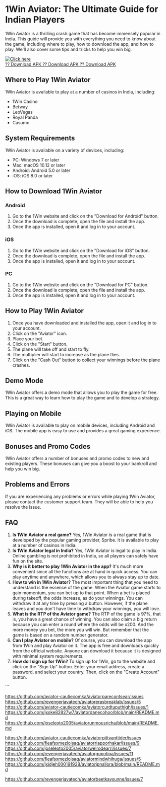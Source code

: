 # 1Win Aviator: The Ultimate Guide for Indian Players

1Win Aviator is a thrilling crash game that has become immensely popular
in India. This guide will provide you with everything you need to know
about the game, including where to play, how to download the app, and
how to play. We\'ll also cover some tips and tricks to help you win big.

[![Click
here](https://readscoops.com/wp-content/uploads/2023/03/Readscoop-aviator-1-1.jpg)](https://traff.sbs/deff)\
[?? Download APK ?? Download APK ?? Download
APK](https://traff.sbs/deff)

## Where to Play 1Win Aviator

1Win Aviator is available to play at a number of casinos in India,
including:

-   1Win Casino
-   Betway
-   LeoVegas
-   Royal Panda
-   Casumo

## System Requirements

1Win Aviator is available on a variety of devices, including:

-   PC: Windows 7 or later
-   Mac: macOS 10.12 or later
-   Android: Android 5.0 or later
-   iOS: iOS 8.0 or later

## How to Download 1Win Aviator

### Android

1.  Go to the 1Win website and click on the "Download for Android"
    button.
2.  Once the download is complete, open the file and install the app.
3.  Once the app is installed, open it and log in to your account.

### iOS

1.  Go to the 1Win website and click on the "Download for iOS"
    button.
2.  Once the download is complete, open the file and install the app.
3.  Once the app is installed, open it and log in to your account.

### PC

1.  Go to the 1Win website and click on the "Download for PC"
    button.
2.  Once the download is complete, open the file and install the app.
3.  Once the app is installed, open it and log in to your account.

## How to Play 1Win Aviator

1.  Once you have downloaded and installed the app, open it and log in
    to your account.
2.  Click on the "Aviator" icon.
3.  Place your bet.
4.  Click on the "Start" button.
5.  The plane will take off and start to fly.
6.  The multiplier will start to increase as the plane flies.
7.  Click on the "Cash Out" button to collect your winnings before
    the plane crashes.

## Demo Mode

1Win Aviator offers a demo mode that allows you to play the game for
free. This is a great way to learn how to play the game and to develop a
strategy.

## Playing on Mobile

1Win Aviator is available to play on mobile devices, including Android
and iOS. The mobile app is easy to use and provides a great gaming
experience.

## Bonuses and Promo Codes

1Win Aviator offers a number of bonuses and promo codes to new and
existing players. These bonuses can give you a boost to your bankroll
and help you win big.

## Problems and Errors

If you are experiencing any problems or errors while playing 1Win
Aviator, please contact the customer support team. They will be able to
help you resolve the issue.

## FAQ

1.  **Is 1Win Aviator a real game?** Yes, 1Win Aviator is a real game
    that is developed by the popular gaming provider, Spribe. It is
    available to play at a number of casinos in India.
2.  **Is 1Win Aviator legal in India?** Yes, 1Win Aviator is legal to
    play in India. Online gambling is not prohibited in India, so all
    players can safely have fun on the site.
3.  **Why is it better to play 1Win Aviator in the app?** It's much more
    convenient since all the functions are at hand in quick access. You
    can play anytime and anywhere, which allows you to always stay up to
    date.
4.  **How to win in 1Win Aviator?** The most important thing that you
    need to understand is the essence of the game. When the Aviator game
    starts to gain momentum, you can bet up to that point. When a bet is
    placed during takeoff, the odds increase, as do your winnings. You
    can withdraw it at any time by pressing a button. However, if the
    plane leaves and you don't have time to withdraw your winnings, you
    will lose.
5.  **What is the RTP of the Aviator game?** The RTP of the game is 97%,
    that is, you have a great chance of winning. You can also claim a
    big return because you can enter a round where the odds will be
    x200. And the more money you bet, the more you will win. But
    remember that the game is based on a random number generator.
6.  **Can I play Aviator on mobile?** Of course, you can download the
    app from 1Win and play Aviator on it. The app is free and downloads
    quickly from the official website. Anyone can download it because it
    is designed with minimal system requirements.
7.  **How do I sign up for 1Win?** To sign up for 1Win, go to the
    website and click on the "Sign Up" button. Enter your email
    address, create a password, and select your country. Then, click on
    the "Create Account" button.

\`\`\`


https://github.com/aviator-cautiecomka/aviatorparecontsear/issues
https://github.com/revengerjavatech/aviatorerasbreaklab/issues/5
https://github.com/aviator-cautiecomka/aviatorcurdtuputhigh/issues/1
https://github.com/jxoke82827w7/aviatordanecohoo/blob/main/README.md
https://github.com/joseleoto2005/aviatorunmousricha/blob/main/README.md

https://github.com/aviator-cautiecomka/aviatorpittvanttider/issues
https://github.com/fleafsxmezloisaq/aviatorriapporhakar/issues/9
https://github.com/joseleoto2005/aviatorwelrodearri/issues/7
https://github.com/revengerjavatech/aviatorgupotipa/issues/11
https://github.com/fleafsxmezloisaq/aviatormindwhihuga/issues/5
https://github.com/jxjdjeh000191928/aviatoripnallora/blob/main/README.md

https://github.com/revengerjavatech/aviatorbeetkaysunne/issues/7
